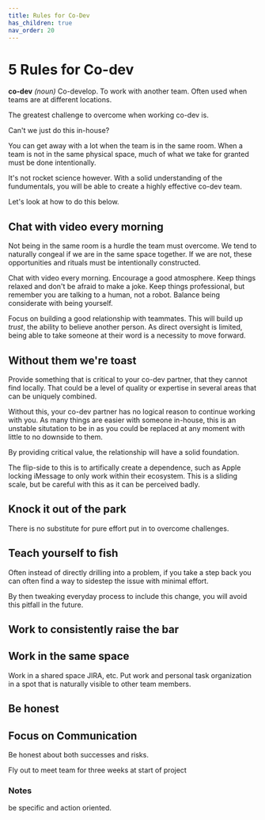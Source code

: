 ```yaml
---
title: Rules for Co-Dev
has_children: true
nav_order: 20
---
```


# 5 Rules for Co-dev

**co-dev**
*(noun)*
Co-develop. To work with another team. Often used when teams are at different locations.

The greatest challenge to overcome when working co-dev is.

Can't we just do this in-house?

You can get away with a lot when the team is in the same room. When a team is not in the same physical space, much of what we take for granted must be done intentionally.

It's not rocket science however. With a solid understanding of the fundumentals, you will be able to create a highly effective co-dev team.

Let's look at how to do this below.

## Chat with video every morning

Not being in the same room is a hurdle the team must overcome. We tend to naturally congeal if we are in the same space together. If we are not, these opportunities and rituals must be intentionally constructed.

Chat with video every morning. Encourage a good atmosphere. Keep things relaxed and don't be afraid to make a joke. Keep things professional, but remember you are talking to a human, not a robot. Balance being considerate with being yourself.

Focus on building a good relationship with teammates. This will build up *trust*, the ability to believe another person. As direct oversight is limited, being able to take someone at their word is a necessity to move forward.

## Without them we're toast

Provide something that is critical to your co-dev partner, that they cannot find locally. That could be a level of quality or expertise in several areas that can be uniquely combined.

Without this, your co-dev partner has no logical reason to continue working with you. As many things are easier with someone in-house, this is an unstable situtation to be in as you could be replaced at any moment with little to no downside to them.

By providing critical value, the relationship will have a solid foundation.

The flip-side to this is to artifically create a dependence, such as Apple locking iMessage to only work within their ecosystem. This is a sliding scale, but be careful with this as it can be perceived badly.

## Knock it out of the park

There is no substitute for pure effort put in to overcome challenges.

## Teach yourself to fish

Often instead of directly drilling into a problem, if you take a step back you can often find a way to sidestep the issue with minimal effort.

By then tweaking everyday process to include this change, you will avoid this pitfall in the future.

## Work to consistently raise the bar

## Work in the same space
Work in a shared space
JIRA, etc. Put work and personal task organization in a spot that is naturally visible to other team members.

## Be honest

## Focus on Communication

Be honest about both successes and risks. 

Fly out to meet team for three weeks at start of project

### Notes

be specific and action oriented.

